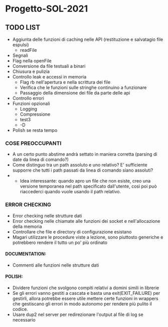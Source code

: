 # Progetto-SOL-2021

## TODO LIST

- Aggiunta delle funzioni di caching nelle API (restituzione e salvatagio file espulsi)
  - readFile
- Segnali
- Flag nella openFile
- Conversione da file testuali a binari
- Chiusura e pulizia
- Controllo leak e accessi in memoria
  - Flag rb nell'apertura e nella scrittura dei file
  - Verifica che le funzioni sulle stringhe continuino a funzionare
  - Passaggio della dimensione dei file da parte delle api
- Controllo errori
- Funzioni opzionali
  - Logging
  - Compressione
  - test3
  - -D
- Polish se resta tempo

### COSE PREOCCUPANTI
- A un certo punto abstime andrà settato in maniera corretta (parsing di date da linea di comando?)
- Come distinguo tra un path assoluto e uno relativo? E' sufficiente supporre che tutti i path passati da linea di comando siano assoluti?
- - Idea interessante: quando apro un file che non esiste, creo una versione temporanea nel path specificato dall'utente, così poi può riaccederci quando vuole usando il path relativo. 

### ERROR CHECKING
- Error checking nelle strutture dati
- Error checking nelle chiamate alle funzioni dei socket e nell'allocazione della memoria
- Controllare che file e directory di configurazione esistano
- Magari utilizzare le procedure viste a lezione, sono piuttosto generiche e potrebbero rendere il tutto un po' più ordinato

#### DOCUMENTATION:
- Commenti alle funzioni nelle strutture dati

#### POLISH:
- Dividere funzioni che svolgono compiti relativi a domini simili in librerie
- Se gli errori vanno gestiti a cascata e basta una exit(EXIT_FAILURE) per gestirli, allora potrebbe 
  essere utile mettere certe funzioni in wrappers che gestiscano gli errori in modo autonomo per rendere
  più pulito il codice.
- Usare dup2 nel server per redirezionare l'output al file di log se necessario